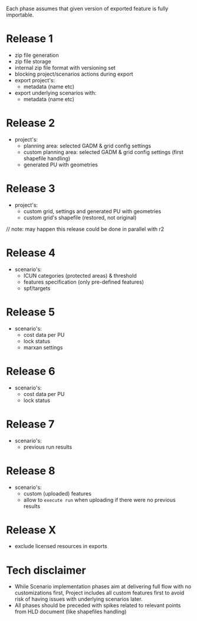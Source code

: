 Each phase assumes that given version of exported feature is fully importable.

# Release 1

* zip file generation
* zip file storage
* internal zip file format with versioning set
* blocking project/scenarios actions during export
* export project's:
    * metadata (name etc)
* export underlying scenarios with:
    * metadata (name etc)

# Release 2

* project's:
	* planning area: selected GADM & grid config settings
	* custom planning area: selected GADM & grid config settings (first 
	  shapefile handling)
	* generated PU with geometries

# Release 3

* project's:
	* custom grid, settings and generated PU with geometries
	* custom grid's shapefile (restored, not original)

// note: may happen this release could be done in parallel with r2

# Release 4

* scenario's:
	* ICUN categories (protected areas) & threshold
	* features specification (only pre-defined features)
	* spf/targets

# Release 5

* scenario's:
    * cost data per PU
    * lock status
    * marxan settings

# Release 6

* scenario's:
    * cost data per PU
    * lock status

# Release 7

* scenario's:
  * previous run results

# Release 8

* scenario's:
    * custom (uploaded) features
    * allow to `execute run` when uploading if there were no previous results

# Release X

* exclude licensed resources in exports

# Tech disclaimer

* While Scenario implementation phases aim at delivering full flow with no
  customizations first, Project includes all custom features first to avoid risk
  of having issues with underlying scenarios later.
* All phases should be preceded with spikes related to relevant points from HLD
  document (like shapefiles handling)
